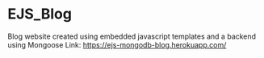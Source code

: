 # EJS_Blog
Blog website created using embedded javascript templates and a backend using Mongoose
Link: https://ejs-mongodb-blog.herokuapp.com/
